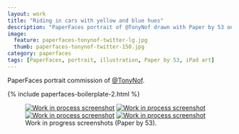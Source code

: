```yaml
---
layout: work
title: "Riding in cars with yellow and blue hues"
description: "PaperFaces portrait of @TonyNof drawn with Paper by 53 on an iPad."
image: 
  feature: paperfaces-tonynof-twitter-lg.jpg
  thumb: paperfaces-tonynof-twitter-150.jpg
category: paperfaces
tags: [PaperFaces, portrait, illustration, Paper by 53, iPad art]
---
```


PaperFaces portrait commission of [@TonyNof](http://twitter.com/TonyNof).

{% include paperfaces-boilerplate-2.html %}

<figure class="half">
	<a href="{{ site.url }}/images/paperfaces-tonynof-process-1-lg.jpg"><img src="{{ site.url }}/images/paperfaces-tonynof-process-1-600.jpg" alt="Work in process screenshot"></a>
	<a href="{{ site.url }}/images/paperfaces-tonynof-process-2-lg.jpg"><img src="{{ site.url }}/images/paperfaces-tonynof-process-2-600.jpg" alt="Work in process screenshot"></a>
	<a href="{{ site.url }}/images/paperfaces-tonynof-process-3-lg.jpg"><img src="{{ site.url }}/images/paperfaces-tonynof-process-3-600.jpg" alt="Work in process screenshot"></a>
	<a href="{{ site.url }}/images/paperfaces-tonynof-process-4-lg.jpg"><img src="{{ site.url }}/images/paperfaces-tonynof-process-4-600.jpg" alt="Work in process screenshot"></a>
	<figcaption>Work in progress screenshots (Paper by 53).</figcaption>
</figure>
